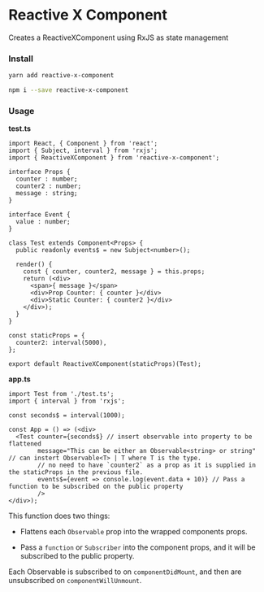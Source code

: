 # Reactive X Component

Creates a ReactiveXComponent using RxJS as state management

### Install

```bash
yarn add reactive-x-component
```

```bash
npm i --save reactive-x-component
```

### Usage

**test.ts**
```tsx
import React, { Component } from 'react';
import { Subject, interval } from 'rxjs';
import { ReactiveXComponent } from 'reactive-x-component';

interface Props {
  counter : number;
  counter2 : number;
  message : string;
}

interface Event {
  value : number;
}

class Test extends Component<Props> {
  public readonly events$ = new Subject<number>();
  
  render() {
    const { counter, counter2, message } = this.props;
    return (<div>
      <span>{ message }</span>
      <div>Prop Counter: { counter }</div>
      <div>Static Counter: { counter2 }</div>
    </div>);
  }
}

const staticProps = {
  counter2: interval(5000),
};

export default ReactiveXComponent(staticProps)(Test);
```

**app.ts**
```tsx
import Test from './test.ts';
import { interval } from 'rxjs';

const seconds$ = interval(1000);

const App = () => (<div>
  <Test counter={seconds$} // insert observable into property to be flattened
        message="This can be either an Observable<string> or string"  // can instert Observable<T> | T where T is the type.
        // no need to have `counter2` as a prop as it is supplied in the staticProps in the previous file.
        events$={event => console.log(event.data + 10)} // Pass a function to be subscribed on the public property
        />
</div>);
```

This function does two things:

 - Flattens each `Observable` prop into the wrapped components props. 

 - Pass a `function` or `Subscriber` into the component props, and it will be subscribed to the public property.
 
Each Observable is subscribed to on `componentDidMount`, and then are unsubscribed on `componentWillUnmount`.
